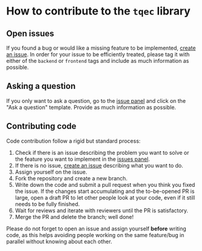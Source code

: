 # How to contribute to the `tqec` library

## Open issues

If you found a bug or would like a missing feature to be implemented, [create an issue](https://github.com/tqec/tqec/issues/new/choose). In order for your issue to be efficiently treated, please tag it with either of the `backend` or `frontend` tags and include as much information as possible.

## Asking a question

If you only want to ask a question, go to the [issue panel](https://github.com/tqec/tqec/issues/new/choose) and click on the "Ask a question" template. Provide as much information as possible.

## Contributing code

Code contribution follow a rigid but standard process:

1. Check if there is an issue describing the problem you want to solve or the feature you want to implement in the [issues panel](https://github.com/tqec/tqec/issues).
2. If there is no issue, [create an issue](https://github.com/tqec/tqec/issues/new/choose) describing what you want to do.
3. Assign yourself on the issue.
4. Fork the repository and create a new branch.
5. Write down the code and submit a pull request when you think you fixed the issue. If the changes start accumulating and the to-be-opened PR is large, open a draft PR to let other people look at your code, even if it still needs to be fully finished.
6. Wait for reviews and iterate with reviewers until the PR is satisfactory.
7. Merge the PR and delete the branch; well done!

Please do not forget to open an issue and assign yourself **before** writing code, as this helps avoiding people working on the same feature/bug in parallel without knowing about each other.

